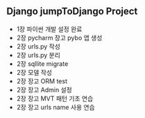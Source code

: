## Django jumpToDjango Project
- 1장 파이썬 개발 설정 완료
- 2장 pycharm 장고 pybo 앱 생성
- 2장 urls.py 작성
- 2장 urls.py 분리
- 2장 sqllite migrate
- 2장 모델 작성
- 2장 장고 ORM test
- 2장 장고 Admin 설정
- 2장 장고 MVT 패턴 기초 연습
- 2장 장고 urls name 사용 연습